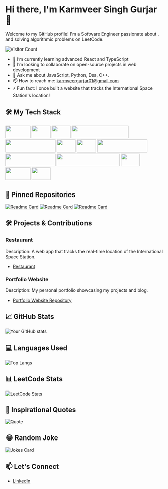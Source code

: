 # Hi there, I'm Karmveer Singh Gurjar 👋

Welcome to my GitHub profile! I'm a Software Engineer passionate about , and solving algorithmic problems on LeetCode.

![Visitor Count](https://komarev.com/ghpvc/?username=Gurjarkarmveer&color=blue)

- 🌱 I’m currently learning advanced React and TypeScript
- 👯 I’m looking to collaborate on open-source projects in web development
- 💬 Ask me about JavaScript, Python, Dsa, C++.
- 📫 How to reach me: karmveergurjar01@gmail.com
- ⚡ Fun fact: I once built a website that tracks the International Space Station's location!

## 🛠 My Tech Stack

### <img src="https://img.shields.io/badge/-HTML5-E34F26?style=flat-square&logo=html5&logoColor=white" width="80" height="40" /> <img src="https://img.shields.io/badge/-CSS3-1572B6?style=flat-square&logo=css3" width="60" height="40" /> <img src="https://img.shields.io/badge/-C++-00599C?style=flat-square&logo=cplusplus&logoColor=white" width="60" height="40" /> <img src="https://img.shields.io/badge/-Data%20Structures%20and%20Algorithms-4B9CD3?style=flat-square" width="180" height="40" /> <img src="https://img.shields.io/badge/-Frontend%20Development-4B9CD3?style=flat-square" width="160" height="40" /> <img src="https://img.shields.io/badge/-SQL-4479A1?style=flat-square&logo=sqlite&logoColor=white" width="60" height="40" /> <img src="https://img.shields.io/badge/-DBMS-4B9CD3?style=flat-square" width="60" height="40" /> <img src="https://img.shields.io/badge/-Operating%20Systems-4B9CD3?style=flat-square" width="160" height="40" /> <img src="https://img.shields.io/badge/-Computer%20Networks-4B9CD3?style=flat-square" width="160" height="40" /> <img src="https://img.shields.io/badge/-Software%20Engineering%20Process%20Model-4B9CD3?style=flat-square" width="200" height="40" /> <img src="https://img.shields.io/badge/-C-00599C?style=flat-square&logo=c&logoColor=white" width="60" height="40" /> <img src="https://img.shields.io/badge/-Python-3776AB?style=flat-square&logo=python&logoColor=white" width="80" height="40" /> <img src="https://img.shields.io/badge/-Java-007396?style=flat-square&logo=java&logoColor=white" width="60" height="40" />


## 📌 Pinned Repositories

[![Readme Card](https://github-readme-stats.vercel.app/api/pin/?username=Gurjarkarmveer&repo=TextConverttoSpeech)](https://github.com/Gurjarkarmveer/repo1)
[![Readme Card](https://github-readme-stats.vercel.app/api/pin/?username=Gurjarkarmveer&repo=Portfolio)](https://github.com/Gurjarkarmveer/repo2)
[![Readme Card](https://github-readme-stats.vercel.app/api/pin/?username=Gurjarkarmveer&repo=Restaurant)](https://github.com/Gurjarkarmveer/repo3)
## 🛠 Projects & Contributions

### Restaurant
Description: A web app that tracks the real-time location of the International Space Station.
- [Restaurant](https://github.com/Gurjarkarmveer/Restaurant)

### Portfolio Website
Description: My personal portfolio showcasing my projects and blog.
- [Portfolio Website Repository](https://github.com/Gurjarkarmveer/portfolio)

## 📈 GitHub Stats

![Your GitHub stats](https://github-readme-stats.vercel.app/api?username=Gurjarkarmveer&show_icons=true&theme=wtf)

## 💻 Languages Used

![Top Langs](https://github-readme-stats.vercel.app/api/top-langs/?username=Gurjarkarmveer&layout=compact&theme=radical)

## 📊 LeetCode Stats

![LeetCode Stats](https://leetcard.jacoblin.cool/karmveergurjar01?theme=wtf&font=Noto%20Sans%20Tamil&ext=heatmap)

## 💬 Inspirational Quotes

![Quote](https://quotes-github-readme.vercel.app/api?type=horizontal&theme=radical)

## 😂 Random Joke

![Jokes Card](https://readme-jokes.vercel.app/api?theme=radical)

## 📫 Let's Connect

- [LinkedIn](www.linkedin.com/in/karmveer-gurjar01)

